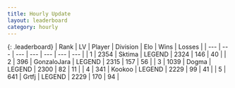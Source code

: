 ```yaml
---
title: Hourly Update
layout: leaderboard
category: hourly
---
```


{: .leaderboard}
| Rank | LV | Player | Division | Elo | Wins | Losses |
| --- | --- | --- | --- | --- | --- | --- |
| <span data-change="0">1</span> | 2354 | <span title="ID: 353063">Sktima</span> | LEGEND | <span data-change="0">2324</span> | <span data-change="0">146</span> | <span data-change="0">40</span> |
| <span data-change="1">2</span> | 396 | <span title="ID: 650626">GonzaloJara</span> | LEGEND | <span data-change="22">2315</span> | <span data-change="5">157</span> | <span data-change="0">56</span> |
| <span data-change="-1">3</span> | 1039 | <span title="ID: 402846">Dogma</span> | LEGEND | <span data-change="0">2300</span> | <span data-change="0">82</span> | <span data-change="0">11</span> |
| <span data-change="1">4</span> | 341 | <span title="ID: 598288">Kookoo</span> | LEGEND | <span data-change="0">2229</span> | <span data-change="0">99</span> | <span data-change="0">41</span> |
| <span data-change="-1">5</span> | 641 | <span title="ID: 742306">Grtfj</span> | LEGEND | <span data-change="-15">2229</span> | <span data-change="0">170</span> | <span data-change="1">94</span> |